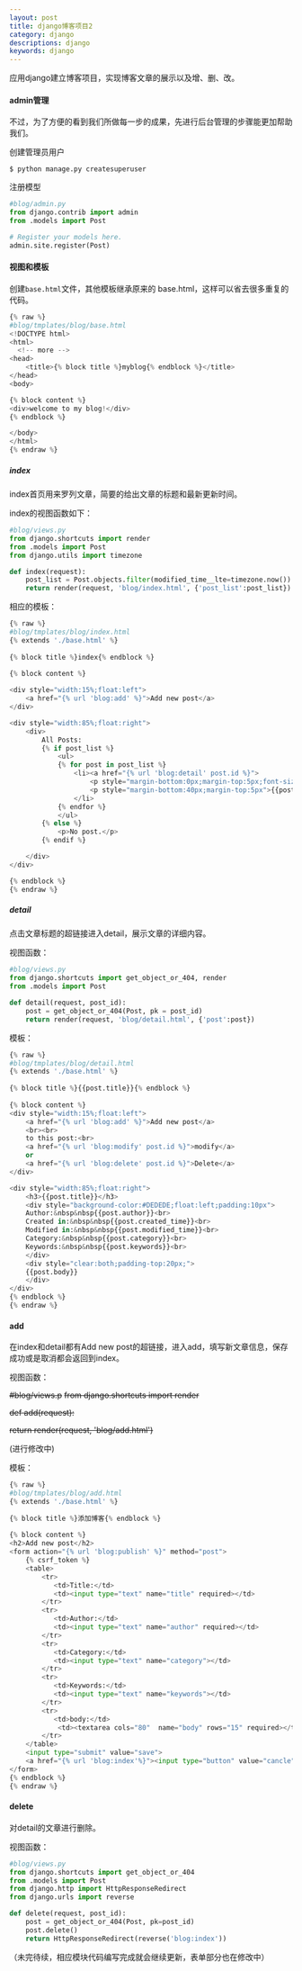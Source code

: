 ```yaml
---
layout: post
title: django博客项目2
category: django
descriptions: django
keywords: django 
---
```


应用django建立博客项目，实现博客文章的展示以及增、删、改。

<!-- more --> 

#### admin管理

不过，为了方便的看到我们所做每一步的成果，先进行后台管理的步骤能更加帮助我们。

创建管理员用户

```shell
$ python manage.py createsuperuser
```

注册模型

```python
#blog/admin.py
from django.contrib import admin
from .models import Post

# Register your models here.
admin.site.register(Post)
```

#### 视图和模板

创建`base.html`文件，其他模板继承原来的 base.html，这样可以省去很多重复的代码。

```python
{% raw %}
#blog/tmplates/blog/base.html
<!DOCTYPE html>
<html>
  <!-- more --> 
<head>
    <title>{% block title %}myblog{% endblock %}</title>
</head>
<body>

{% block content %}
<div>welcome to my blog!</div>
{% endblock %}

</body>
</html>
{% endraw %}
```

##### index

index首页用来罗列文章，简要的给出文章的标题和最新更新时间。

index的视图函数如下：

```python
#blog/views.py
from django.shortcuts import render
from .models import Post
from django.utils import timezone

def index(request):
    post_list = Post.objects.filter(modified_time__lte=timezone.now()).order_by('-modified_time')
    return render(request, 'blog/index.html', {'post_list':post_list})
```

相应的模板：

```python
{% raw %}
#blog/tmplates/blog/index.html
{% extends './base.html' %}
 
{% block title %}index{% endblock %}
 
{% block content %}

<div style="width:15%;float:left">
    <a href="{% url 'blog:add' %}">Add new post</a>
</div>

<div style="width:85%;float:right">
    <div>
        All Posts:
        {% if post_list %}
            <ul>
            {% for post in post_list %}
                <li><a href="{% url 'blog:detail' post.id %}">
                    <p style="margin-bottom:0px;margin-top:5px;font-size:35px">{{ post.title }}</p></a>
                    <p style="margin-bottom:40px;margin-top:5px">{{post.modified_time}}</p>
                </li>
            {% endfor %}
            </ul>
        {% else %}
            <p>No post.</p>
        {% endif %}

    </div>
</div>

{% endblock %}
{% endraw %}
```
##### detail

点击文章标题的超链接进入detail，展示文章的详细内容。

视图函数：

```python
#blog/views.py
from django.shortcuts import get_object_or_404, render
from .models import Post

def detail(request, post_id):
    post = get_object_or_404(Post, pk = post_id)
    return render(request, 'blog/detail.html', {'post':post})
```

模板：

```python
{% raw %}
#blog/tmplates/blog/detail.html
{% extends './base.html' %}
 
{% block title %}{{post.title}}{% endblock %}
 
{% block content %}
<div style="width:15%;float:left">
    <a href="{% url 'blog:add' %}">Add new post</a>
    <br><br>
    to this post:<br>
    <a href="{% url 'blog:modify' post.id %}">modify</a>
    or
    <a href="{% url 'blog:delete' post.id %}">Delete</a>
</div>

<div style="width:85%;float:right">
    <h3>{{post.title}}</h3>
    <div style="background-color:#DEDEDE;float:left;padding:10px">
    Author:&nbsp&nbsp{{post.author}}<br>
    Created in:&nbsp&nbsp{{post.created_time}}<br>
    Modified in:&nbsp&nbsp{{post.modified_time}}<br>
    Category:&nbsp&nbsp{{post.category}}<br>
    Keywords:&nbsp&nbsp{{post.keywords}}<br>
    </div>
    <div style="clear:both;padding-top:20px;">
    {{post.body}}
    </div>
</div>
{% endblock %}
{% endraw %}
```
#### add

在index和detail都有Add new post的超链接，进入add，填写新文章信息，保存成功或是取消都会返回到index。

视图函数：

~~#blog/views.p~~ 
~~from django.shortcuts import render~~

~~def add(request):~~

~~return render(request, 'blog/add.html')~~

(进行修改中)

模板：

```python
{% raw %}
#blog/tmplates/blog/add.html
{% extends './base.html' %}
 
{% block title %}添加博客{% endblock %}
 
{% block content %}
<h2>Add new post</h2>
<form action="{% url 'blog:publish' %}" method="post">
    {% csrf_token %}
    <table>
        <tr>
           <td>Title:</td>
           <td><input type="text" name="title" required></td>
        </tr>
        <tr>
           <td>Author:</td>
           <td><input type="text" name="author" required></td>
        </tr>
        <tr>
           <td>Category:</td>
           <td><input type="text" name="category"></td>
        </tr>
        <tr>
           <td>Keywords:</td>
           <td><input type="text" name="keywords"></td>
        </tr>
        <tr>
           <td>body:</td>
            <td><textarea cols="80"  name="body" rows="15" required></textarea></td>
        </tr>
    </table>
    <input type="submit" value="save">
    <a href="{% url 'blog:index'%}"><input type="button" value="cancle"></a>
</form>
{% endblock %}
{% endraw %}
```
#### delete

对detail的文章进行删除。

视图函数：

```python
#blog/views.py
from django.shortcuts import get_object_or_404
from .models import Post
from django.http import HttpResponseRedirect
from django.urls import reverse

def delete(request, post_id):
    post = get_object_or_404(Post, pk=post_id)
    post.delete()
    return HttpResponseRedirect(reverse('blog:index'))
```

（未完待续，相应模块代码编写完成就会继续更新，表单部分也在修改中）

